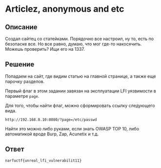 # Articlez, anonymous and etc

## Описание

Создал сайтец со статейками. Порядочно все настроил, ну то, есть по безопаске все. Но все равно, думаю, что мог где-то накосячить. Можешь проверить? Ищи его на 1337.

## Решение

Попадаем на сайт, где видим статью на главной странице, а также еще парочку разделов. 

Первый флаг в этом задании завязан на эксплуатации LFI уязвимости в параметре `page`.

Для того, чтобы найти флаг, можно сформировать ссылку следующего вида. 

`http://192.168.0.10:8080/?page=/etc/passwd`

Найти это можно либо руками, если знать OWASP TOP 10, либо автоматикой вроде Burp, Zap, Acunetix и т.д.

## Ответ

`narfuctf{unreal_lfi_vulnerabilit11}`